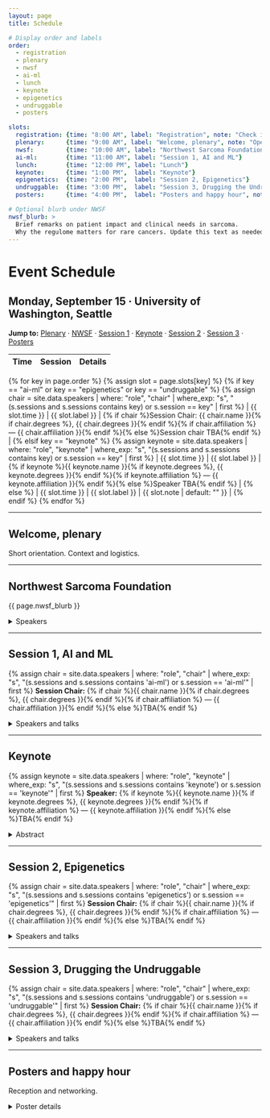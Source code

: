 ```yaml
---
layout: page
title: Schedule

# Display order and labels
order:
  - registration
  - plenary
  - nwsf
  - ai-ml
  - lunch
  - keynote
  - epigenetics
  - undruggable
  - posters

slots:
  registration: {time: "8:00 AM", label: "Registration", note: "Check in, badges, coffee"}
  plenary:      {time: "9:00 AM", label: "Welcome, plenary", note: "Opening remarks"}
  nwsf:         {time: "10:00 AM", label: "Northwest Sarcoma Foundation", note: "Patient and clinical perspectives"}
  ai-ml:        {time: "11:00 AM", label: "Session 1, AI and ML"}
  lunch:        {time: "12:00 PM", label: "Lunch"}
  keynote:      {time: "1:00 PM",  label: "Keynote"}
  epigenetics:  {time: "2:00 PM",  label: "Session 2, Epigenetics"}
  undruggable:  {time: "3:00 PM",  label: "Session 3, Drugging the Undruggable"}
  posters:      {time: "4:00 PM",  label: "Posters and happy hour", note: "Reception"}

# Optional blurb under NWSF
nwsf_blurb: >
  Brief remarks on patient impact and clinical needs in sarcoma.
  Why the regulome matters for rare cancers. Update this text as needed.
---
```


# Event Schedule

## Monday, September 15 · University of Washington, Seattle

**Jump to:** [Plenary](#welcome-plenary) · [NWSF](#northwest-sarcoma-foundation) · [Session 1](#session-1-ai-and-ml) · [Keynote](#keynote) · [Session 2](#session-2-epigenetics) · [Session 3](#session-3-drugging-the-undruggable) · [Posters](#posters-and-happy-hour)

| Time | Session | Details |
|----:|:--|:--|
{% for key in page.order %}
{% assign slot = page.slots[key] %}
{% if key == "ai-ml" or key == "epigenetics" or key == "undruggable" %}
  {% assign chair = site.data.speakers
     | where: "role", "chair"
     | where_exp: "s", "(s.sessions and s.sessions contains key) or s.session == key"
     | first %}
  | {{ slot.time }} | {{ slot.label }} | {% if chair %}Session Chair: {{ chair.name }}{% if chair.degrees %}, {{ chair.degrees }}{% endif %}{% if chair.affiliation %} — {{ chair.affiliation }}{% endif %}{% else %}Session chair TBA{% endif %} |
{% elsif key == "keynote" %}
  {% assign keynote = site.data.speakers
     | where: "role", "keynote"
     | where_exp: "s", "(s.sessions and s.sessions contains key) or s.session == key"
     | first %}
  | {{ slot.time }} | {{ slot.label }} | {% if keynote %}{{ keynote.name }}{% if keynote.degrees %}, {{ keynote.degrees }}{% endif %}{% if keynote.affiliation %} — {{ keynote.affiliation }}{% endif %}{% else %}Speaker TBA{% endif %} |
{% else %}
  | {{ slot.time }} | {{ slot.label }} | {{ slot.note | default: "" }} |
{% endif %}
{% endfor %}

---

## Welcome, plenary
Short orientation. Context and logistics.

---

## Northwest Sarcoma Foundation
{{ page.nwsf_blurb }}

<details><summary>Speakers</summary>
{% assign nw_list = site.data.speakers
   | where_exp: "s", "(s.sessions and s-sessions contains 'nwsf') or s.session == 'nwsf'" %}
{% for sp in site.data.speakers %}
  {% if (sp.sessions and sp.sessions contains "nwsf") or sp.session == "nwsf" %}
- **{{ sp.name }}**{% if sp.degrees %}, {{ sp.degrees }}{% endif %}{% if sp.affiliation %} — {{ sp.affiliation }}{% endif %}
  {% if sp.talk_title %}
    {% if sp.talk_title.nwsf %}*{{ sp.talk_title.nwsf }}*{% elsif sp.talk_title %}*{{ sp.talk_title }}*{% endif %}
  {% endif %}
  {% if sp.abstract %}
    {% if sp.abstract.nwsf %}<br>{{ sp.abstract.nwsf }}{% else %}<br>{{ sp.abstract }}{% endif %}
  {% endif %}
  {% endif %}
{% endfor %}
</details>

---

## Session 1, AI and ML
{% assign chair = site.data.speakers
   | where: "role", "chair"
   | where_exp: "s", "(s.sessions and s.sessions contains 'ai-ml') or s.session == 'ai-ml'"
   | first %}
**Session Chair:** {% if chair %}{{ chair.name }}{% if chair.degrees %}, {{ chair.degrees }}{% endif %}{% if chair.affiliation %} — {{ chair.affiliation }}{% endif %}{% else %}TBA{% endif %}

<details><summary>Speakers and talks</summary>
{% for sp in site.data.speakers %}
  {% if (sp.role == "speaker" or sp.role == "panelist") and ((sp.sessions and sp.sessions contains "ai-ml") or sp.session == "ai-ml") %}
- **{{ sp.name }}**{% if sp.degrees %}, {{ sp.degrees }}{% endif %}{% if sp.affiliation %} — {{ sp.affiliation }}{% endif %}
  {% if sp.talk_title %}
    {% if sp.talk_title["ai-ml"] %}*{{ sp.talk_title["ai-ml"] }}*{% else %}*{{ sp.talk_title }}*{% endif %}
  {% endif %}
  {% if sp.abstract %}
    {% if sp.abstract["ai-ml"] %}<br>{{ sp.abstract["ai-ml"] }}{% else %}<br>{{ sp.abstract }}{% endif %}
  {% endif %}
  {% endif %}
{% endfor %}
</details>

---

## Keynote
{% assign keynote = site.data.speakers
   | where: "role", "keynote"
   | where_exp: "s", "(s.sessions and s.sessions contains 'keynote') or s.session == 'keynote'"
   | first %}
**Speaker:** {% if keynote %}{{ keynote.name }}{% if keynote.degrees %}, {{ keynote.degrees }}{% endif %}{% if keynote.affiliation %} — {{ keynote.affiliation }}{% endif %}{% else %}TBA{% endif %}

<details><summary>Abstract</summary>
{% if keynote and keynote.abstract %}
  {% if keynote.abstract.keynote %}{{ keynote.abstract.keynote }}{% else %}{{ keynote.abstract }}{% endif %}
{% else %}
  Abstract TBA
{% endif %}
</details>

---

## Session 2, Epigenetics
{% assign chair = site.data.speakers
   | where: "role", "chair"
   | where_exp: "s", "(s.sessions and s.sessions contains 'epigenetics') or s.session == 'epigenetics'"
   | first %}
**Session Chair:** {% if chair %}{{ chair.name }}{% if chair.degrees %}, {{ chair.degrees }}{% endif %}{% if chair.affiliation %} — {{ chair.affiliation }}{% endif %}{% else %}TBA{% endif %}

<details><summary>Speakers and talks</summary>
{% for sp in site.data.speakers %}
  {% if (sp.role == "speaker" or sp.role == "panelist") and ((sp.sessions and sp.sessions contains "epigenetics") or sp.session == "epigenetics") %}
- **{{ sp.name }}**{% if sp.degrees %}, {{ sp.degrees }}{% endif %}{% if sp.affiliation %} — {{ sp.affiliation }}{% endif %}
  {% if sp.talk_title %}
    {% if sp.talk_title.epigenetics %}*{{ sp.talk_title.epigenetics }}*{% else %}*{{ sp.talk_title }}*{% endif %}
  {% endif %}
  {% if sp.abstract %}
    {% if sp.abstract.epigenetics %}<br>{{ sp.abstract.epigenetics }}{% else %}<br>{{ sp.abstract }}{% endif %}
  {% endif %}
  {% endif %}
{% endfor %}
</details>

---

## Session 3, Drugging the Undruggable
{% assign chair = site.data.speakers
   | where: "role", "chair"
   | where_exp: "s", "(s.sessions and s.sessions contains 'undruggable') or s.session == 'undruggable'"
   | first %}
**Session Chair:** {% if chair %}{{ chair.name }}{% if chair.degrees %}, {{ chair.degrees }}{% endif %}{% if chair.affiliation %} — {{ chair.affiliation }}{% endif %}{% else %}TBA{% endif %}

<details><summary>Speakers and talks</summary>
{% for sp in site.data.speakers %}
  {% if (sp.role == "speaker" or sp.role == "panelist") and ((sp.sessions and sp.sessions contains "undruggable") or sp.session == "undruggable") %}
- **{{ sp.name }}**{% if sp.degrees %}, {{ sp.degrees }}{% endif %}{% if sp.affiliation %} — {{ sp.affiliation }}{% endif %}
  {% if sp.talk_title %}
    {% if sp.talk_title.undruggable %}*{{ sp.talk_title.undruggable }}*{% else %}*{{ sp.talk_title }}*{% endif %}
  {% endif %}
  {% if sp.abstract %}
    {% if sp.abstract.undruggable %}<br>{{ sp.abstract.undruggable }}{% else %}<br>{{ sp.abstract }}{% endif %}
  {% endif %}
  {% endif %}
{% endfor %}
</details>

---

## Posters and happy hour
Reception and networking.

<details><summary>Poster details</summary>
- Setup time and location
- Poster size and format
- Presenter timing
- Best poster note if applicable
</details>
